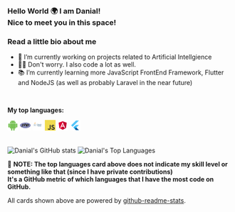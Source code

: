### Hello World 🌍 I am Danial! <br/> Nice to meet you in this space!

### Read a little bio about me

- 🔭 I’m currently working on projects related to Artificial Intellgience
- 👨‍💻 Don't worry. I also code a lot as well.
- 📚 I’m currently learning more JavaScript FrontEnd Framework, Flutter and NodeJS (as well as probably Laravel in the near future)

<br/>

**My top languages:** <br/>

<code><img height="24px" src="https://raw.githubusercontent.com/github/explore/80688e429a7d4ef2fca1e82350fe8e3517d3494d/topics/android/android.png"></code>
<code><img height="24px" src="https://raw.githubusercontent.com/github/explore/80688e429a7d4ef2fca1e82350fe8e3517d3494d/topics/php/php.png"></code>
<code><img height="24px" src="https://raw.githubusercontent.com/github/explore/80688e429a7d4ef2fca1e82350fe8e3517d3494d/topics/java/java.png"></code>
<code><img height="24px" src="https://raw.githubusercontent.com/github/explore/80688e429a7d4ef2fca1e82350fe8e3517d3494d/topics/javascript/javascript.png"></code>
<code><img height="24px" src="https://raw.githubusercontent.com/github/explore/80688e429a7d4ef2fca1e82350fe8e3517d3494d/topics/angular/angular.png"></code>
<code><img height="24px" src="https://raw.githubusercontent.com/github/explore/80688e429a7d4ef2fca1e82350fe8e3517d3494d/topics/flutter/flutter.png"></code>

<br/>

<img align="center" src="https://github-readme-stats-danialsim95.vercel.app/api?username=danialsim95&custom_title=Danial%27s%20GitHub%20Stats&show_icons=true&include_all_commits=true&count_private=true&theme=radical" alt="Danial's GitHub stats"/>

<img align="center" src="https://github-readme-stats-danialsim95.vercel.app/api/top-langs/?username=danialsim95&count_private=true&theme=radical" alt="Danial's Top Languages"/>

<br/>

🔴 **NOTE: The top languages card above does not indicate my skill level or something like that (since I have private contributions) <br/>
It's a GitHub metric of which languages that I have the most code on GitHub.**

All cards shown above are powered by [github-readme-stats](https://github.com/anuraghazra/github-readme-stats).

<!--
**danialsim95/danialsim95** is a ✨ _special_ ✨ repository because its `README.md` (this file) appears on your GitHub profile.

Here are some ideas to get you started:

- 🌱 I’m currently learning ...
- 👯 I’m looking to collaborate on ...
- 🤔 I’m looking for help with ...
- 💬 Ask me about ...
- 📫 How to reach me: ...
- 😄 Pronouns: ...
- ⚡ Fun fact: ...
-->
